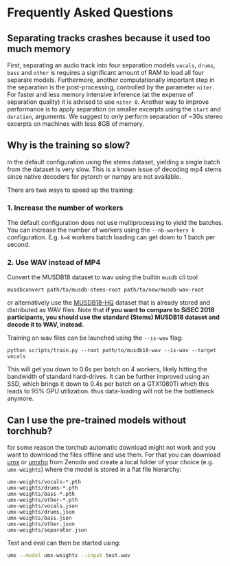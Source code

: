 # Frequently Asked Questions

## Separating tracks crashes because it used too much memory

First, separating an audio track into four separation models `vocals`, `drums`, `bass` and `other` is requires a significant amount of RAM to load all four separate models.
Furthermore, another computationally important step in the separation is the post-processing, controlled by the parameter `niter`. 
For faster and less memory intensive inference (at the expense of separation quality) it is advised to use `niter 0`.
Another way to improve performance is to apply separation on smaller excerpts using the `start` and `duration`, arguments. We suggest to only perform separation of ~30s stereo excerpts on machines with less 8GB of memory.

## Why is the training so slow?

In the default configuration using the stems dataset, yielding a single batch from the dataset is very slow. This is a known issue of decoding mp4 stems since native decoders for pytorch or numpy are not available.

There are two ways to speed up the training:

### 1. Increase the number of workers

The default configuration does not use multiprocessing to yield the batches. You can increase the number of workers using the `--nb-workers k` configuration. E.g. `k=8` workers batch loading can get down to 1 batch per second.

### 2. Use WAV instead of MP4

Convert the MUSDB18 dataset to wav using the builtin `musdb` cli tool

```
musdbconvert path/to/musdb-stems-root path/to/new/musdb-wav-root
```

or alternatively use the [MUSDB18-HQ](https://zenodo.org/record/3338373) dataset that is already stored and distributed as WAV files. Note that __if you want to compare to SiSEC 2018 participants, you should use the standard (Stems) MUSDB18 dataset and decode it to WAV, instead.__

Training on wav files can be launched using the `--is-wav` flag:

```
python scripts/train.py --root path/to/musdb18-wav --is-wav --target vocals
```

This will get you down to 0.6s per batch on 4 workers, likely hitting the bandwidth of standard hard-drives. It can be further improved using an SSD, which brings it down to 0.4s per batch on a GTX1080Ti which this leads to 95% GPU utilization. thus data-loading will not be the bottleneck anymore.

## Can I use the pre-trained models without torchhub?

for some reason the torchub automatic download might not work and you want to download the files offline and use them. For that you can download [umx](https://zenodo.org/record/3340804) or [umxhq](https://zenodo.org/record/3267291) from Zenodo and create a local folder of your choice (e.g. `umx-weights`) where the model is stored in a flat file hierarchy:

```
umx-weights/vocals-*.pth
umx-weights/drums-*.pth
umx-weights/bass-*.pth
umx-weights/other-*.pth
umx-weights/vocals.json
umx-weights/drums.json
umx-weights/bass.json
umx-weights/other.json
umx-weights/separator.json
```

Test and eval can then be started using:

```bash
umx --model umx-weights --input test.wav
```
